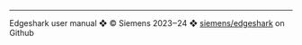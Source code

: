 <!-- markdownlint-disable MD022 MD041 -->
---
Edgeshark user manual ❖ © Siemens 2023‒24 ❖ [siemens/edgeshark](https://github.com/siemens/edgeshark) on Github
